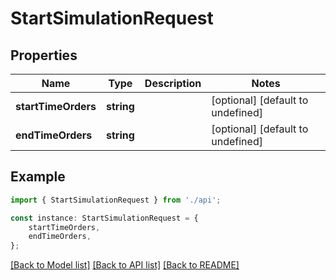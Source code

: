 # StartSimulationRequest


## Properties

Name | Type | Description | Notes
------------ | ------------- | ------------- | -------------
**startTimeOrders** | **string** |  | [optional] [default to undefined]
**endTimeOrders** | **string** |  | [optional] [default to undefined]

## Example

```typescript
import { StartSimulationRequest } from './api';

const instance: StartSimulationRequest = {
    startTimeOrders,
    endTimeOrders,
};
```

[[Back to Model list]](../README.md#documentation-for-models) [[Back to API list]](../README.md#documentation-for-api-endpoints) [[Back to README]](../README.md)
